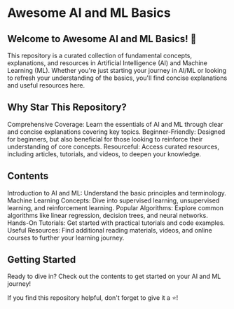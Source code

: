 # Awesome AI and ML Basics

## Welcome to Awesome AI and ML Basics! 🚀

This repository is a curated collection of fundamental concepts, explanations, and resources in Artificial Intelligence (AI) and Machine Learning (ML). Whether you're just starting your journey in AI/ML or looking to refresh your understanding of the basics, you'll find concise explanations and useful resources here.

## Why Star This Repository?
Comprehensive Coverage: Learn the essentials of AI and ML through clear and concise explanations covering key topics.
Beginner-Friendly: Designed for beginners, but also beneficial for those looking to reinforce their understanding of core concepts.
Resourceful: Access curated resources, including articles, tutorials, and videos, to deepen your knowledge.

## Contents
Introduction to AI and ML: Understand the basic principles and terminology.
Machine Learning Concepts: Dive into supervised learning, unsupervised learning, and reinforcement learning.
Popular Algorithms: Explore common algorithms like linear regression, decision trees, and neural networks.
Hands-On Tutorials: Get started with practical tutorials and code examples.
Useful Resources: Find additional reading materials, videos, and online courses to further your learning journey.


## Getting Started
Ready to dive in? Check out the contents to get started on your AI and ML journey!

If you find this repository helpful, don't forget to give it a ⭐️!

